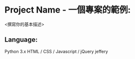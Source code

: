# Project Name - 一個專案的範例:
<撰寫你的基本描述>
## Language:
Python 3.x
HTML / CSS / Javascript / jQuery
jeffery

